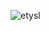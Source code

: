 ![etysl](https://lanyard.kyrie25.me/api/254730375786528768?showBanner=animated&waveColor=transparent&waveSpotifyColor=transparent&bannerFilter=brightness(0.9)%20blur(2px)&gradient=7E37F9-B48EF7-E568C4&imgStyle=square)
